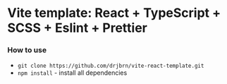 # Vite template: React + TypeScript + SCSS + Eslint + Prettier

### How to use
 - `git clone https://github.com/drjbrn/vite-react-template.git`
 - `npm install` - install all dependencies
